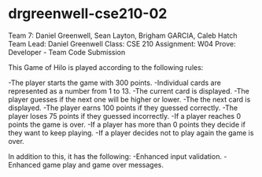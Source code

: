 # drgreenwell-cse210-02

Team 7: Daniel Greenwell, Sean Layton, Brigham GARCIA, Caleb Hatch
Team Lead: Daniel Greenwell
Class: CSE 210
Assignment: W04 Prove: Developer - Team Code Submission

This Game of Hilo is played according to the following rules:

-The player starts the game with 300 points.
-Individual cards are represented as a number from 1 to 13.
-The current card is displayed.
-The player guesses if the next one will be higher or lower.
-The the next card is displayed.
-The player earns 100 points if they guessed correctly.
-The player loses 75 points if they guessed incorrectly.
-If a player reaches 0 points the game is over.
-If a player has more than 0 points they decide if they want to keep playing.
-If a player decides not to play again the game is over.

In addition to this, it has the following:
-Enhanced input validation.
-Enhanced game play and game over messages.
